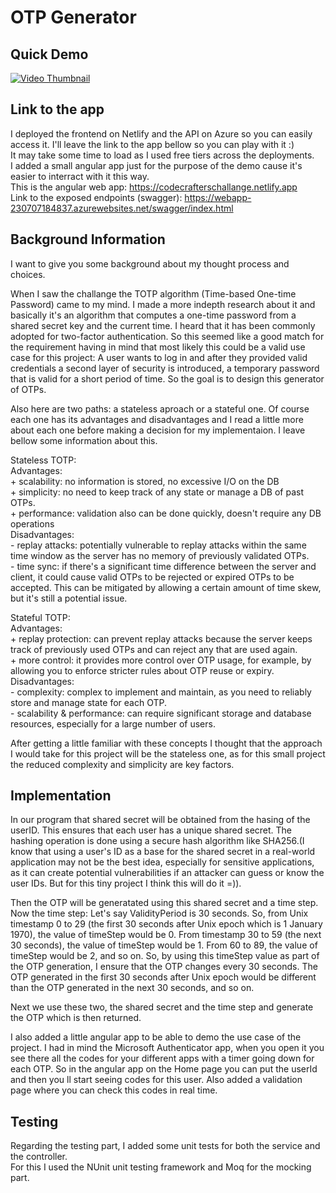# OTP Generator

## Quick Demo
[![Video Thumbnail](path/to/thumbnail.png)](Screen%20Recording%202023-07-08%20at%2016.13.37.mov)

## Link to the app

I deployed the frontend on Netlify and the API on Azure so you can easily access it. I'll leave the link to the app bellow so you can play with it :)<br>
It may take some time to load as I used free tiers across the deployments.<br>
I added a small angular app just for the purpose of the demo cause it's easier to interract with it this way.<br>
This is the angular web app: https://codecrafterschallange.netlify.app<br>
Link to the exposed endpoints (swagger): https://webapp-230707184837.azurewebsites.net/swagger/index.html


## Background Information
I want to give you some background about my thought process and choices.

When I saw the challange the TOTP algorithm (Time-based One-time Password) came to my mind.
I made a more indepth research about it and basically it's an algorithm that computes a one-time password from a shared secret key and the current time. I heard that it has been commonly adopted for two-factor authentication. So this seemed like a good match for the requirement having in mind that most likely this could be a valid use case for this project: A user wants to log in and after they provided valid credentials a second layer of security is introduced, a temporary password that is valid for a short period of time. So the goal is to design this generator of OTPs.

Also here are two paths: a stateless aproach or a stateful one. Of course each one has its advantages and disadvantages and I read a little more about each one before making a decision for my implementaion. I leave bellow some information about this.

Stateless TOTP: <br>
    Advantages:<br>
        + scalability:  no information is stored, no excessive I/O on the DB<br>
        + simplicity: no need to keep track of any state or manage a DB of past OTPs.<br>
        + performance: validation also  can be done quickly, doesn't require any DB operations<br>
    Disadvantages:<br>
        - replay attacks: potentially vulnerable to replay attacks within the same time window as   the server has no memory of previously validated OTPs.<br>
        - time sync: if there's a significant time difference between the server and client, it could cause valid OTPs to be rejected or expired OTPs to be accepted. This can be mitigated by allowing a certain amount of time skew, but it's still a potential issue.<br>

Stateful TOTP:<br>
    Advantages:<br>
        + replay protection: can prevent replay attacks because the server keeps track of      previously used OTPs and can reject any that are used again.<br>
        + more control: it provides more control over OTP usage, for example, by allowing you to enforce stricter rules about OTP reuse or expiry.<br>
    Disadvantages:<br>
        - complexity: complex to implement and maintain, as you need to reliably store and manage state for each OTP.<br>
        - scalability & performance: can require significant storage and database resources, especially for a large number of users.<br>

After getting a little familiar with these concepts I thought that the approach I would take for this project will be the stateless one, as for this small project the reduced complexity and simplicity are key factors.

## Implementation

In our program that shared secret will be obtained from the hasing of the userID. This ensures that each user has a unique shared secret. The hashing operation is done using a secure hash algorithm like SHA256.(I know that using a user's ID as a base for the shared secret in a real-world application may not be the best idea, especially for sensitive applications, as it can create potential vulnerabilities if an attacker can guess or know the user IDs. But for this tiny project I think this will do it =)).

Then the OTP will be generatated using this shared secret and a time step. Now the time step:
Let's say ValidityPeriod is 30 seconds. So, from Unix timestamp 0 to 29 (the first 30 seconds after Unix epoch which is 1 January 1970), the value of timeStep would be 0. From timestamp 30 to 59 (the next 30 seconds), the value of timeStep would be 1. From 60 to 89, the value of timeStep would be 2, and so on.
So, by using this timeStep value as part of the OTP generation, I ensure that the OTP changes every 30 seconds. The OTP generated in the first 30 seconds after Unix epoch would be different than the OTP generated in the next 30 seconds, and so on.

Next we use these two, the shared secret and the time step and generate the OTP which is then returned.

I also added a little angular app to be able to demo the use case of the project. I had in mind the Microsoft Authenticator app, when you open it you see there all the codes for your different apps with a timer going down for each OTP. So in the angular app on the Home page you can put the userId and then you ll start seeing codes for this user. Also added a validation page where you can check this codes in real time.


## Testing

Regarding the testing part, I added some unit tests for both the service and the controller.<br>
For this I used the NUnit unit testing framework and Moq for the mocking part.


    
